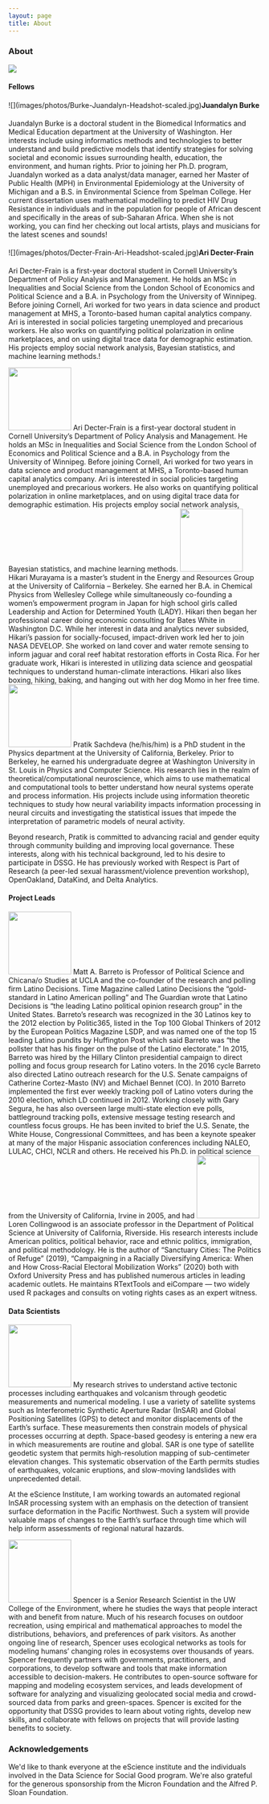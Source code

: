 ```yaml
---
layout: page
title: About
---
```


### About

![](images/photos/DSSG-voting-equity-team-jpg.jpg)<!-- -->

#### Fellows

<div style="clear: both;">
  <div style="float: left; margin-right 1em;">
    ![](images/photos/Burke-Juandalyn-Headshot-scaled.jpg)
  </div>
  <div>
    <h4>Juandalyn Burke</h4>
    <p>Juandalyn Burke is a doctoral student in the Biomedical Informatics and Medical Education department at the University of Washington. Her interests include using informatics methods and technologies to better understand and build predictive models that identify strategies for solving societal and economic issues surrounding health, education, the environment, and human rights. Prior to joining her Ph.D. program, Juandalyn worked as a data analyst/data manager, earned her Master of Public Health (MPH) in Environmental Epidemiology at the University of Michigan and a B.S. in Environmental Science from Spelman College. Her current dissertation uses mathematical modelling to predict HIV Drug Resistance in individuals and in the population for people of African descent and specifically in the areas of sub-Saharan Africa. When she is not working, you can find her checking out local artists, plays and musicians for the latest scenes and sounds!</p>
  </div>
</div>

<div style="clear: both;">
  <div style="float: left; margin-right 1em;">
    ![](images/photos/Decter-Frain-Ari-Headshot-scaled.jpg)
  </div>
  <div>
    <h4>Ari Decter-Frain</h4>
    <p>Ari Decter-Frain is a first-year doctoral student in Cornell University’s Department of Policy Analysis and Management. He holds an MSc in Inequalities and Social Science from the London School of Economics and Political Science and a B.A. in Psychology from the University of Winnipeg. Before joining Cornell, Ari worked for two years in data science and product management at MHS, a Toronto-based human capital analytics company.
Ari is interested in social policies targeting unemployed and precarious workers. He also works on quantifying political polarization in online marketplaces, and on using digital trace data for demographic estimation. His projects employ social network analysis, Bayesian statistics, and machine learning methods.!</p>
  </div>
</div>



<img src="/images/photos/Decter-Frain-Ari-Headshot-scaled.jpg" width = "125"> 
Ari Decter-Frain is a first-year doctoral student in Cornell University’s Department of Policy Analysis and Management. He holds an MSc in Inequalities and Social Science from the London School of Economics and Political Science and a B.A. in Psychology from the University of Winnipeg. Before joining Cornell, Ari worked for two years in data science and product management at MHS, a Toronto-based human capital analytics company.
Ari is interested in social policies targeting unemployed and precarious workers. He also works on quantifying political polarization in online marketplaces, and on using digital trace data for demographic estimation. His projects employ social network analysis, Bayesian statistics, and machine learning methods.

<img src="images/photos/Murayama-Hikari-Headshot.jpg" width = "125"> 
Hikari Murayama is a master’s student in the Energy and Resources Group at the University of California – Berkeley. She earned her B.A. in Chemical Physics from Wellesley College while simultaneously co-founding a women’s empowerment program in Japan for high school girls called Leadership and Action for Determined Youth (LADY). Hikari then began her professional career doing economic consulting for Bates White in Washington D.C. While her interest in data and analytics never subsided, Hikari’s passion for socially-focused, impact-driven work led her to join NASA DEVELOP. She worked on land cover and water remote sensing to inform jaguar and coral reef habitat restoration efforts in Costa Rica. For her graduate work, Hikari is interested in utilizing data science and geospatial techniques to understand human-climate interactions. Hikari also likes boxing, hiking, baking, and hanging out with her dog Momo in her free time.


<img src="images/photos/Sachdeva-Pratik-Headshot.jpg" width = "125"> 
Pratik Sachdeva (he/his/him) is a PhD student in the Physics department at the University of California, Berkeley. Prior to Berkeley, he earned his undergraduate degree at Washington University in St. Louis in Physics and Computer Science.
His research lies in the realm of theoretical/computational neuroscience, which aims to use mathematical and computational tools to better understand how neural systems operate and process information. His projects include using information theoretic techniques to study how neural variability impacts information processing in neural circuits and investigating the statistical issues that impede the interpretation of parametric models of neural activity.

Beyond research, Pratik is committed to advancing racial and gender equity through community building and improving local governance. These interests, along with his technical background, led to his desire to participate in DSSG. He has previously worked with Respect is Part of Research (a peer-led sexual harassment/violence prevention workshop), OpenOakland, DataKind, and Delta Analytics.


#### Project Leads

<img src="images/photos/Matt-Barreto-headshot.jpg" width = "125"> 
Matt A. Barreto is Professor of Political Science and Chicana/o Studies at UCLA and the co-founder of the research and polling firm Latino Decisions. Time Magazine called Latino Decisions the “gold-standard in Latino American polling” and The Guardian wrote that Latino Decisions is “the leading Latino political opinion research group” in the United States. Barreto’s research was recognized in the 30 Latinos key to the 2012 election by Politic365, listed in the Top 100 Global Thinkers of 2012 by the European Politics Magazine LSDP, and was named one of the top 15 leading Latino pundits by Huffington Post which said Barreto was “the pollster that has his finger on the pulse of the Latino electorate.” In 2015, Barreto was hired by the Hillary Clinton presidential campaign to direct polling and focus group research for Latino voters. In the 2016 cycle Barreto also directed Latino outreach research for the U.S. Senate campaigns of Catherine Cortez-Masto (NV) and Michael Bennet (CO).
In 2010 Barreto implemented the first ever weekly tracking poll of Latino voters during the 2010 election, which LD continued in 2012. Working closely with Gary Segura, he has also overseen large multi-state election eve polls, battleground tracking polls, extensive message testing research and countless focus groups. He has been invited to brief the U.S. Senate, the White House, Congressional Committees, and has been a keynote speaker at many of the major Hispanic association conferences including NALEO, LULAC, CHCI, NCLR and others. He received his Ph.D. in political science from the University of California, Irvine in 2005, and had 

<img src="images/photos/Collingwood-Loren-Headshot.jpg" width = "125"> 
Loren Collingwood is an associate professor in the Department of Political Science at University of California, Riverside. His research interests include American politics, political behavior, race and ethnic politics, immigration, and political methodology. He is the author of “Sanctuary Cities: The Politics of Refuge” (2019), “Campaigning in a Racially Diversifying America: When and How Cross-Racial Electoral Mobilization Works” (2020) both with Oxford University Press and has published numerous articles in leading academic outlets. He maintains RTextTools and eiCompare — two widely used R packages and consults on voting rights cases as an expert witness.


#### Data Scientists

<img src="images/photos/Scott-Henderson.jpg" width = "125"> 
My research strives to understand active tectonic processes including earthquakes and volcanism through geodetic measurements and numerical modeling. I use a variety of satellite systems such as Interferometric Synthetic Aperture Radar (InSAR) and Global Positioning Satellites (GPS) to detect and monitor displacements of the Earth’s surface. These measurements then constrain models of physical processes occurring at depth.
Space-based geodesy is entering a new era in which measurements are routine and global. SAR is one type of satellite geodetic system that permits high-resolution mapping of sub-centimeter elevation changes. This systematic observation of the Earth permits studies of earthquakes, volcanic eruptions, and slow-moving landslides with unprecedented detail.

At the eScience Institute, I am working towards an automated regional InSAR processing system with an emphasis on the detection of transient surface deformation in the Pacific Northwest. Such a system will provide valuable maps of changes to the Earth’s surface through time which will help inform assessments of regional natural hazards.

<img src="images/photos/Spencer-Wood-2.jpg" width = "125"> 
Spencer is a Senior Research Scientist in the UW College of the Environment, where he studies the ways that people interact with and benefit from nature. Much of his research focuses on outdoor recreation, using empirical and mathematical approaches to model the distributions, behaviors, and preferences of park visitors. As another ongoing line of research, Spencer uses ecological networks as tools for modeling humans’ changing roles in ecosystems over thousands of years. Spencer frequently partners with governments, practitioners, and corporations, to develop software and tools that make information accessible to decision-makers. He contributes to open-source software for mapping and modeling ecosystem services, and leads development of software for analyzing and visualizing geolocated social media and crowd-sourced data from parks and green-spaces. Spencer is excited for the opportunity that DSSG provides to learn about voting rights, develop new skills, and collaborate with fellows on projects that will provide lasting benefits to society.




### Acknowledgements

We'd like to thank everyone at the eScience institute and the individuals involved in the Data Science for Social Good program. We're also grateful for the generous sponsorship from the Micron Foundation and the Alfred P. Sloan Foundation.
